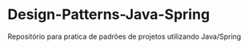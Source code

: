 # Design-Patterns-Java-Spring
Repositório para pratica de padrões de projetos utilizando Java/Spring
